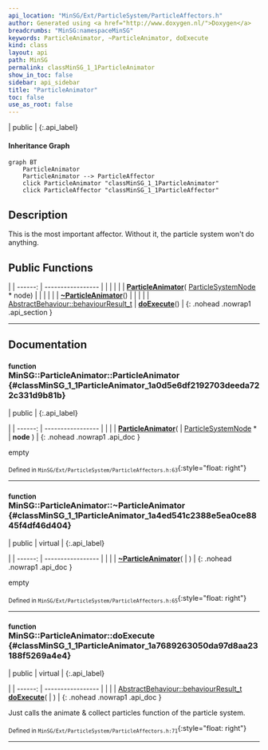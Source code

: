 ```yaml
---
api_location: "MinSG/Ext/ParticleSystem/ParticleAffectors.h"
author: Generated using <a href="http://www.doxygen.nl/">Doxygen</a>
breadcrumbs: "MinSG:namespaceMinSG"
keywords: ParticleAnimator, ~ParticleAnimator, doExecute
kind: class
layout: api
path: MinSG
permalink: classMinSG_1_1ParticleAnimator
show_in_toc: false
sidebar: api_sidebar
title: "ParticleAnimator"
toc: false
use_as_root: false
---
```


| public |
{:.api_label}

#### Inheritance Graph

```mermaid
graph BT
	ParticleAnimator
	ParticleAnimator --> ParticleAffector
	click ParticleAnimator "classMinSG_1_1ParticleAnimator"
	click ParticleAffector "classMinSG_1_1ParticleAffector"
```

## Description



This is the most important affector. Without it, the particle system won't do anything.



## Public Functions

|
| ------: | ----------------- |
|  | |
|  | **[ParticleAnimator](#classMinSG_1_1ParticleAnimator_1a0d5e6df2192703deeda722c331d9b81b)**( [ParticleSystemNode](classMinSG_1_1ParticleSystemNode) * node) |
|  | |
|  | **[~ParticleAnimator](#classMinSG_1_1ParticleAnimator_1a4ed541c2388e5ea0ce8845f4df46d404)**() |
|  | |
| [AbstractBehaviour::behaviourResult_t](classMinSG_1_1Behavior#classMinSG_1_1Behavior_1afbd60a8df73dc581d2d00a1483f630ef) | **[doExecute](#classMinSG_1_1ParticleAnimator_1a7689263050da97d8aa23188f5269a4e4)**() |
{: .nohead .nowrap1 .api_section }


-------------------------------------------------------------------

## Documentation

### <small>function</small><br/> MinSG::ParticleAnimator::ParticleAnimator {#classMinSG_1_1ParticleAnimator_1a0d5e6df2192703deeda722c331d9b81b}

| public |
{:.api_label}

|
| ------: | ----------------- |
|  |
|  **[ParticleAnimator](#classMinSG_1_1ParticleAnimator_1a0d5e6df2192703deeda722c331d9b81b)**( |  [ParticleSystemNode](classMinSG_1_1ParticleSystemNode) * | **node** ) |
{: .nohead .nowrap1 .api_doc }



empty



<sub>Defined in `MinSG/Ext/ParticleSystem/ParticleAffectors.h:63`</sub>{:style="float: right"}

-------------------------------------------------------------------

### <small>function</small><br/> MinSG::ParticleAnimator::~ParticleAnimator {#classMinSG_1_1ParticleAnimator_1a4ed541c2388e5ea0ce8845f4df46d404}

| public | virtual |
{:.api_label}

|
| ------: | ----------------- |
|  |
|  **[~ParticleAnimator](#classMinSG_1_1ParticleAnimator_1a4ed541c2388e5ea0ce8845f4df46d404)**( |  ) |
{: .nohead .nowrap1 .api_doc }



empty



<sub>Defined in `MinSG/Ext/ParticleSystem/ParticleAffectors.h:65`</sub>{:style="float: right"}

-------------------------------------------------------------------

### <small>function</small><br/> MinSG::ParticleAnimator::doExecute {#classMinSG_1_1ParticleAnimator_1a7689263050da97d8aa23188f5269a4e4}

| public | virtual |
{:.api_label}

|
| ------: | ----------------- |
|  |
| [AbstractBehaviour::behaviourResult_t](classMinSG_1_1Behavior#classMinSG_1_1Behavior_1afbd60a8df73dc581d2d00a1483f630ef) **[doExecute](#classMinSG_1_1ParticleAnimator_1a7689263050da97d8aa23188f5269a4e4)**( |  ) |
{: .nohead .nowrap1 .api_doc }



Just calls the animate & collect particles function of the particle system.



<sub>Defined in `MinSG/Ext/ParticleSystem/ParticleAffectors.h:71`</sub>{:style="float: right"}

-------------------------------------------------------------------

